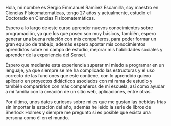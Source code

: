 Hola, mi nombre es Sergio Emmanuel Ramírez Escamilla, soy maestro en Ciencias Físicomatemáticas, tengo 27 años y actualmente, estudio el Doctorado en Ciencias Fisicomatemáticas.

Espero a lo largo de este curso aprender nuevos conocimientos sobre programación, ya que los que poseo son muy básicos, también, espero generar una buena relación con mis compañeros, para poder formar un gran equipo de trabajo, además espero aportar mis conocimientos aprendidos sobre mi campo de estudio, mejorar mis habilidades sociales y aprender de la experiencia del Sensei.

Espero que mediante esta experiencia superar mi miedo a programar en un lenguaje, ya que siempre se me ha complicado las estructuras y el uso correcto de las funciones que este contiene, con lo aprendido quiero aplicarlo en proyectos didácticos asociados con mi rama de estudio y también compartirlos con más compañeros de mi escuela, así como ayudar a mi familia con la creación de un sitio web, aplicaciones, entre otras.

Por último, unos datos curiosos sobre mi es que me gustan las bebidas frías sin importar la estación del año, además he leído la serie de libros de Sherlock Holmes y siempre me pregunto si es posible que exista una persona como él en el mundo.
